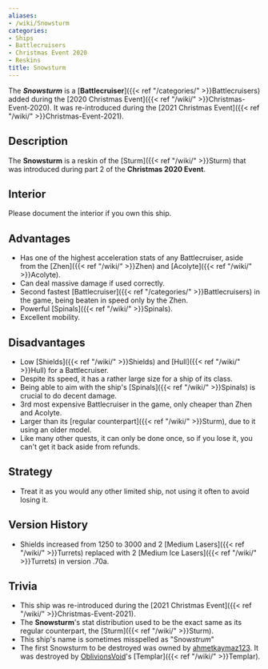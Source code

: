 ```yaml
---
aliases:
- /wiki/Snowsturm
categories:
- Ships
- Battlecruisers
- Christmas Event 2020
- Reskins
title: Snowsturm
---
```


The **_Snowsturm_** is a [**Battlecruiser**]({{< ref "/categories/" >}}Battlecruisers) added during the [2020 Christmas Event]({{< ref "/wiki/" >}}Christmas-Event-2020). It was re-introduced during the [2021 Christmas Event]({{< ref "/wiki/" >}}Christmas-Event-2021). 

## Description

The **Snowsturm** is a reskin of the [Sturm]({{< ref "/wiki/" >}}Sturm) that was introduced during part 2 of the **Christmas 2020 Event**.

## Interior

Please document the interior if you own this ship.

## Advantages

- Has one of the highest acceleration stats of any Battlecruiser, aside from the [Zhen]({{< ref "/wiki/" >}}Zhen) and [Acolyte]({{< ref "/wiki/" >}}Acolyte).
- Can deal massive damage if used correctly.
- Second fastest [Battlecruiser]({{< ref "/categories/" >}}Battlecruisers) in the game, being beaten in speed only by the Zhen.
- Powerful [Spinals]({{< ref "/wiki/" >}}Spinals).
- Excellent mobility.

## Disadvantages

- Low [Shields]({{< ref "/wiki/" >}}Shields) and [Hull]({{< ref "/wiki/" >}}Hull) for a Battlecruiser.
- Despite its speed, it has a rather large size for a ship of its class.
- Being able to aim with the ship's [Spinals]({{< ref "/wiki/" >}}Spinals) is crucial to do decent damage.
- 3rd most expensive Battlecruiser in the game, only cheaper than Zhen and Acolyte.
- Larger than its [regular counterpart]({{< ref "/wiki/" >}}Sturm), due to it using an older model.
- Like many other quests, it can only be done once, so if you lose it, you can't get it back aside from refunds.

## Strategy

- Treat it as you would any other limited ship, not using it often to avoid losing it.

## Version History 

- Shields increased from 1250 to 3000 and 2 [Medium Lasers]({{< ref "/wiki/" >}}Turrets) replaced with 2 [Medium Ice Lasers]({{< ref "/wiki/" >}}Turrets) in version .70a.

## Trivia

- This ship was re-introduced during the [2021 Christmas Event]({{< ref "/wiki/" >}}Christmas-Event-2021).
- The **Snowsturm**'s stat distribution used to be the exact same as its regular counterpart, the [Sturm]({{< ref "/wiki/" >}}Sturm).
- This ship's name is sometimes misspelled as "Snow*strum*"
- The first Snowsturm to be destroyed was owned by [ahmetkaymaz123](https://www.roblox.com/users/277029989/profile). It was destroyed by [OblivionsVoid](https://www.roblox.com/users/1948588581/profile)'s [Templar]({{< ref "/wiki/" >}}Templar).